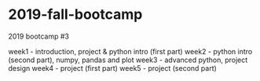 # 2019-fall-bootcamp
2019 bootcamp #3

week1 - introduction, project & python intro (first part)
week2 - python intro (second part), numpy, pandas and plot
week3 - advanced python, project design
week4 - project (first part)
week5 - project (second part)
